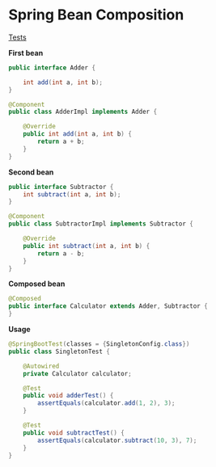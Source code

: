 # Spring Bean Composition

[Tests](./src/test/java/andkudr/bean/composition/)

**First bean**
```java
public interface Adder {

    int add(int a, int b);
}
```

```java
@Component
public class AdderImpl implements Adder {

    @Override
    public int add(int a, int b) {
        return a + b;
    }
}
```

**Second bean**
```java
public interface Subtractor {
    int subtract(int a, int b);
}
```

```java
@Component
public class SubtractorImpl implements Subtractor {

    @Override
    public int subtract(int a, int b) {
        return a - b;
    }
}
```

**Composed bean**
```java
@Composed
public interface Calculator extends Adder, Subtractor {
}
```

**Usage**
```java
@SpringBootTest(classes = {SingletonConfig.class})
public class SingletonTest {

    @Autowired
    private Calculator calculator;

    @Test
    public void adderTest() {
        assertEquals(calculator.add(1, 2), 3);
    }

    @Test
    public void subtractTest() {
        assertEquals(calculator.subtract(10, 3), 7);
    }
}
```